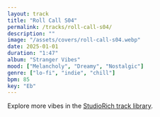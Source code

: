 ```yaml
---
layout: track
title: "Roll Call S04"
permalink: /tracks/roll-call-s04/
description: ""
image: "/assets/covers/roll-call-s04.webp"
date: 2025-01-01
duration: "1:47"
album: "Stranger Vibes"
mood: ["Melancholy", "Dreamy", "Nostalgic"]
genre: ["lo-fi", "indie", "chill"]
bpm: 85
key: "Eb"
---
```


Explore more vibes in the [StudioRich track library](/tracks/).

